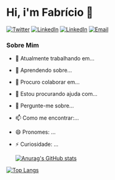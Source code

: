 # Hi, i'm Fabrício 👋

<p align="left">
  <a href="https://twitter.com/seu_usuario" target="_blank"><img src="https://img.shields.io/badge/Twitter-1DA1F2?style=for-the-badge&logo=twitter&logoColor=white" alt="Twitter"/></a>
  <a href="https://linkedin.com/in/fabricio-coelho-android" target="_blank"><img src="https://img.shields.io/badge/LinkedIn-0077B5?style=for-the-badge&logo=linkedin&logoColor=white" alt="LinkedIn"/></a>
  <a href="https://www.linkedin.com/fabricio-coelho-android/" target="_blank"><img src="https://img.shields.io/badge/LinkedIn-0077B5?style=for-the-badge&logo=linkedin&logoColor=white" alt="LinkedIn"/></a>
  <a href="mailto:fabriciocoelho.pj@gmail.com"><img src="https://img.shields.io/badge/Email-D14836?style=for-the-badge&logo=gmail&logoColor=white" alt="Email"/></a>
</p>

### Sobre Mim

- 🔭 Atualmente trabalhando em...
- 🌱 Aprendendo sobre...
- 👯 Procuro colaborar em...
- 🤔 Estou procurando ajuda com...
- 💬 Pergunte-me sobre...
- 📫 Como me encontrar:...
- 😄 Pronomes: ...
- ⚡ Curiosidade: ...

  [![Anurag's GitHub stats](https://github-readme-stats.vercel.app/api?username=FabricioCoelho&show_icons=true&theme=dark)](https://github.com/anuraghazra/github-readme-stats)

[![Top Langs](https://github-readme-stats.vercel.app/api/top-langs/?username=FabricioCoelho&layout=compact&theme=dark)](https://github.com/anuraghazra/github-readme-stats)
